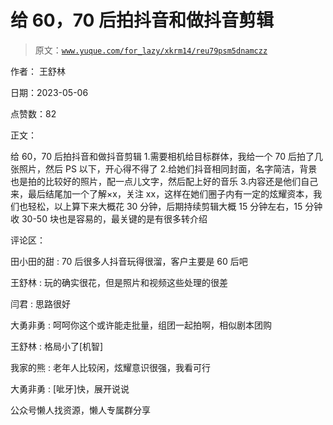 # 给 60，70 后拍抖音和做抖音剪辑

> 原文：[`www.yuque.com/for_lazy/xkrm14/reu79psm5dnamczz`](https://www.yuque.com/for_lazy/xkrm14/reu79psm5dnamczz)



作者： 王舒林



日期：2023-05-06



点赞数：82

<ne-card data-card-name="hr" data-card-type="block" id="H42WN" data-event-boundary="card">

正文：



给 60，70 后拍抖音和做抖音剪辑 1.需要相机给目标群体，我给一个 70 后拍了几张照片，然后 PS 以下，开心得不得了 2.给她们抖音相同封面，名字简洁，背景也是拍的比较好的照片，配一点儿文字，然后配上好的音乐 3.内容还是他们自己来，最后结尾加一个了解×x，关注 xx，这样在她们圈子内有一定的炫耀资本，我们也轻松，以上算下来大概花 30 分钟，后期持续剪辑大概 15 分钟左右，15 分钟收 30-50 块也是容易的，最关键的是有很多转介绍

<ne-card data-card-name="hr" data-card-type="block" id="ZPZMZ" data-event-boundary="card">

评论区：



田小田的甜 : 70 后很多人抖音玩得很溜，客户主要是 60 后吧



王舒林 : 玩的确实很花，但是照片和视频这些处理的很差



闫君 : 思路很好



大勇非勇 : 呵呵你这个或许能走批量，组团一起拍啊，相似剧本团购



王舒林 : 格局小了[机智]



我家的熊 : 老年人比较闲，炫耀意识很强，我看可行



大勇非勇 : [呲牙]快，展开说说

<ne-card data-card-name="hr" data-card-type="block" id="mJqG5" data-event-boundary="card">

公众号懒人找资源，懒人专属群分享

</ne-card></ne-card></ne-card>